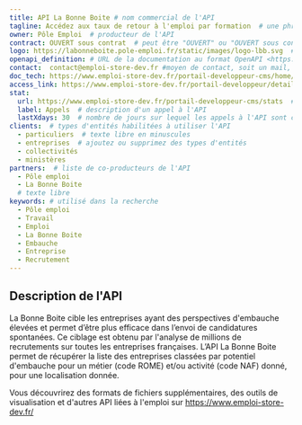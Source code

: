 ```yaml
---
title: API La Bonne Boite # nom commercial de l'API
tagline: Accédez aux taux de retour à l'emploi par formation  # une phrase maximum
owner: Pôle Emploi  # producteur de l'API
contract: OUVERT sous contrat  # peut être "OUVERT" ou "OUVERT sous contrat"
logo: https://labonneboite.pole-emploi.fr/static/images/logo-lbb.svg  # URL d'un logo de l'API
openapi_definition: # URL de la documentation au format OpenAPI <https://github.com/OAI/OpenAPI-Specification>
contact:  contact@emploi-store-dev.fr #moyen de contact, soit un mail, soit un lien vers formulaire de contact
doc_tech: https://www.emploi-store-dev.fr/portail-developpeur-cms/home/catalogue-des-api/documentation-des-api/api-la-bonne-boite-v1.html  # URL de la documentation technique de l'API au format HTML
access_link: https://www.emploi-store-dev.fr/portail-developpeur/detailapicatalogue/labonneboite  # URL d'une page de demande d'accès si l'API est à accès restreint
stat:
  url: https://www.emploi-store-dev.fr/portail-developpeur-cms/stats  # adresse à laquelle un nombre d'appels à l'API est publié, en content-type application/json
  label: Appels  # description d'un appel à l'API
  lastXdays: 30  # nombre de jours sur lequel les appels à l'API sont comptabilisés
clients:  # types d'entités habilitées à utiliser l'API
  - particuliers  # texte libre en minuscules
  - entreprises  # ajoutez ou supprimez des types d'entités
  - collectivités
  - ministères
partners:  # liste de co-producteurs de l'API
  - Pôle emploi
  - La Bonne Boite
  # texte libre
keywords: # utilisé dans la recherche
  - Pôle emploi
  - Travail
  - Emploi
  - La Bonne Boite
  - Embauche
  - Entreprise
  - Recrutement
---
```


## Description de l'API

La Bonne Boite cible les entreprises ayant des perspectives d'embauche élevées et permet d’être plus efficace dans l’envoi de candidatures spontanées. Ce ciblage est obtenu par l'analyse de millions de recrutements sur toutes les entreprises françaises. L’API La Bonne Boite permet de récupérer la liste des entreprises classées par potentiel d'embauche pour un métier (code ROME) et/ou activité (code NAF) donné, pour une localisation donnée.

Vous découvrirez des formats de fichiers supplémentaires, des outils de visualisation et d'autres  API liées à l'emploi sur https://www.emploi-store-dev.fr/
